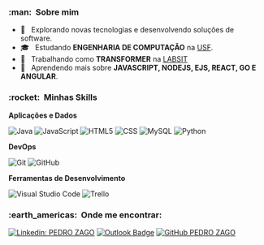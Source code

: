 <h3> :man: &nbsp;Sobre mim </h3>

- 🤔 &nbsp; Explorando novas tecnologias e desenvolvendo soluções de software.
- 🎓 &nbsp; Estudando **ENGENHARIA DE COMPUTAÇÃO** na <a href="https://www.usf.edu.br/">USF</a>.
- 💼 &nbsp; Trabalhando como **TRANSFORMER** na <a href="https://labsit.io/">LABSIT</a>
- 🌱 &nbsp; Aprendendo mais sobre **JAVASCRIPT, NODEJS, EJS, REACT, GO E ANGULAR**.

<h3> :rocket: &nbsp;Minhas Skills </h3>

**Aplicações e Dados**

  ![Java](https://img.shields.io/badge/-Java-333333?style=flat&logo=Java&logoColor=007396)
  ![JavaScript](https://img.shields.io/badge/-JavaScript-333333?style=flat&logo=javascript)
  ![HTML5](https://img.shields.io/badge/-HTML5-333333?style=flat&logo=HTML5)
  ![CSS](https://img.shields.io/badge/-CSS-333333?style=flat&logo=CSS3&logoColor=1572B6)
  ![MySQL](https://img.shields.io/badge/-MySQL-333333?style=flat&logo=mysql)
  ![Python](https://img.shields.io/badge/-Python-333333?style=flat&logo=Python)

**DevOps**

  ![Git](https://img.shields.io/badge/-Git-333333?style=flat&logo=git)
  ![GitHub](https://img.shields.io/badge/-GitHub-333333?style=flat&logo=github)

**Ferramentas de Desenvolvimento**

  ![Visual Studio Code](https://img.shields.io/badge/-Visual%20Studio%20Code-333333?style=flat&logo=visual-studio-code&logoColor=007ACC)
  ![Trello](https://img.shields.io/badge/-Trello-333333?style=flat&logo=trello&logoColor=007ACC)

<h3> :earth_americas: &nbsp;Onde me encontrar: </h3> 

[![Linkedin: PEDRO ZAGO](https://img.shields.io/badge/-PEDRO_ZAGO-blue?style=flat-square&logo=Linkedin&logoColor=white&link=https://www.linkedin.com/in/pedro-de-camargo-zago-78a78215b/)](https://www.linkedin.com/in/pedro-de-camargo-zago-78a78215b/)
[![Outlook Badge](https://img.shields.io/badge/-pedro.camargozago@hotmail.com.br-006bed?style=flat-square&logo=Microsoft&logoColor=white&link=mailto:pedro.camargozago@hotmail.com.br)](mailto:pedro.camargozago@hotmail.com.br)
[![GitHub PEDRO ZAGO]( https://img.shields.io/github/followers/PedroZago?label=follow&style=social)](https://github.com/PedroZago)
